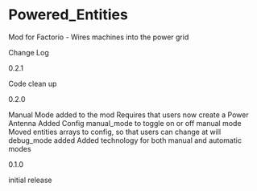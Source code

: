 # Powered_Entities
Mod for Factorio - Wires machines into the power grid

Change Log

0.2.1

Code clean up

0.2.0

Manual Mode added to the mod
  Requires that users now create a Power Antenna
Added Config
  manual_mode to toggle on or off manual mode
  Moved entities arrays to config, so that users can change at will
  debug_mode added
Added technology for both manual and automatic modes

0.1.0

initial release
